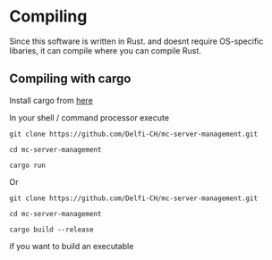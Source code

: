 # Compiling

Since this software is written in Rust. and doesnt require OS-specific libaries, it can compile where you can compile Rust.

## Compiling with cargo

Install cargo from [here](https://doc.rust-lang.org/stable/cargo/getting-started/installation.html)

In your shell / command processor execute

```
git clone https://github.com/Delfi-CH/mc-server-management.git

cd mc-server-management

cargo run
```

Or

```
git clone https://github.com/Delfi-CH/mc-server-management.git

cd mc-server-management

cargo build --release
```

if you want to build an executable